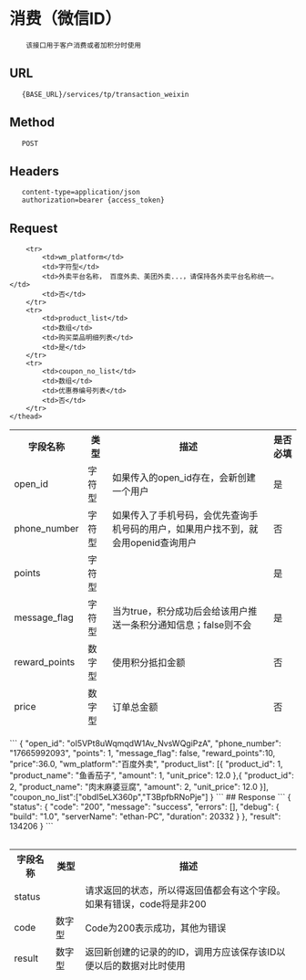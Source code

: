 # 消费（微信ID）
```
	该接口用于客户消费或者加积分时使用
```
## URL
```	
   {BASE_URL}/services/tp/transaction_weixin
```
## Method
```	
   POST
```
## Headers
```
   content-type=application/json
   authorization=bearer {access_token}
```

## Request
<table data-tablesaw-sortable>
    <thead>
        <tr>
            <th data-tablesaw-sortable-col data-tablesaw-sortable-default-col>字段名称</th>
            <th data-tablesaw-sortable-col>类型</th>
            <th data-tablesaw-sortable-col>描述</th>
            <th data-tablesaw-sortable-col>是否必填</th>
        </tr>
		<tr>
            <td>open_id</td>
            <td>字符型</td>
            <td>如果传入的open_id存在，会新创建一个用户</td>
            <td>是</td>
        </tr>
		<tr>
            <td>phone_number</td>
            <td>字符型</td>
            <td>如果传入了手机号码，会优先查询手机号码的用户，如果用户找不到，就会用openid查询用户</td>
            <td>否</td>
        </tr>
		<tr>
            <td>points</td>
            <td>字符型</td>
            <td></td>
            <td>是</td>
        </tr>
		<tr>
            <td>message_flag</td>
            <td>字符型</td>
            <td>当为true，积分成功后会给该用户推送一条积分通知信息；false则不会</td>
            <td>是</td>
        </tr>
		<tr>
            <td>reward_points</td>
            <td>数字型</td>
            <td>使用积分抵扣金额</td>
            <td>否</td>
        </tr>
		<tr>
            <td>price</td>
            <td>数字型</td>
            <td>订单总金额</td>
            <td>否</td>
        </tr>

		<tr>
            <td>wm_platform</td>
            <td>字符型</td>
            <td>外卖平台名称， 百度外卖、美团外卖...，请保持各外卖平台名称统一。</td>
            <td>否</td>
        </tr>
		<tr>
            <td>product_list</td>
            <td>数组</td>
            <td>购买菜品明细列表</td>
            <td>是</td>
        </tr>
		<tr>
            <td>coupon_no_list</td>
            <td>数组</td>
            <td>优惠券编号列表</td>
            <td>否</td>
        </tr>
    </thead>
<table>
```
	{
		"open_id": "oI5VPt8uWqmqdW1Av_NvsWQgiPzA",
		"phone_number": "17665992093",
		"points": 1,
		"message_flag": false,
		"reward_points":10,
		"price":36.0,
		"wm_platform":"百度外卖",
		 "product_list": [{
			"product_id": 1,
			"product_name": "鱼香茄子",
			"amount": 1,
			"unit_price": 12.0
		},{
			"product_id": 2,
			"product_name": "肉末麻婆豆腐",
			"amount": 2,
			"unit_price": 12.0
		}],
		"coupon_no_list":["obdI5eLX360p","T3BpfbRNoPje"]
	}
```
## Response
```
{
	"status": {
		"code": "200",
		"message": "success",
		"errors": [],
		"debug": {
			"build": "1.0",
			"serverName": "ethan-PC",
			"duration": 20332
		}
	},
	"result": 134206
}
```
<table data-tablesaw-sortable>
    <thead>
        <tr>
            <th data-tablesaw-sortable-col data-tablesaw-sortable-default-col>字段名称</th>
            <th data-tablesaw-sortable-col>类型</th>
            <th data-tablesaw-sortable-col>描述</th>
        </tr>
		<tr>
            <td>status</td>
            <td></td>
            <td>请求返回的状态，所以得返回值都会有这个字段。如果有错误，code将是非200</td>
        </tr>
		<tr>
            <td>code</td>
            <td>数字型</td>
            <td>Code为200表示成功，其他为错误</td>
        </tr>
		<tr>
            <td>result</td>
            <td>数字型</td>
            <td>返回新创建的记录的的ID，调用方应该保存该ID以便以后的数据对比时使用</td>
        </tr>
    </thead>
<table>
